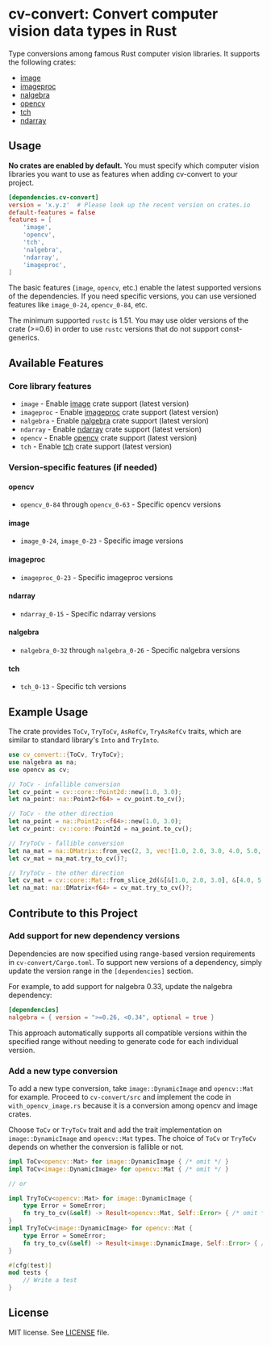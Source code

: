 # cv-convert: Convert computer vision data types in Rust

Type conversions among famous Rust computer vision libraries. It
supports the following crates:

- [image](https://crates.io/crates/image)
- [imageproc](https://crates.io/crates/imageproc)
- [nalgebra](https://crates.io/crates/nalgebra)
- [opencv](https://crates.io/crates/opencv)
- [tch](https://crates.io/crates/tch)
- [ndarray](https://crates.io/crates/ndarray)

## Usage

**No crates are enabled by default.** You must specify which computer vision
libraries you want to use as features when adding cv-convert to your project.

```toml
[dependencies.cv-convert]
version = 'x.y.z'  # Please look up the recent version on crates.io
default-features = false
features = [
    'image',
    'opencv',
    'tch',
    'nalgebra',
    'ndarray',
    'imageproc',
]
```

The basic features (`image`, `opencv`, etc.) enable the latest supported versions
of the dependencies. If you need specific versions, you can use versioned features
like `image_0-24`, `opencv_0-84`, etc.

The minimum supported `rustc` is 1.51. You may use older versions of
the crate (>=0.6) in order to use `rustc` versions that do not support
const-generics.

## Available Features

### Core library features

- `image` - Enable [image](https://crates.io/crates/image) crate support (latest version)
- `imageproc` - Enable [imageproc](https://crates.io/crates/imageproc) crate support (latest version)
- `nalgebra` - Enable [nalgebra](https://crates.io/crates/nalgebra) crate support (latest version)
- `ndarray` - Enable [ndarray](https://crates.io/crates/ndarray) crate support (latest version)
- `opencv` - Enable [opencv](https://crates.io/crates/opencv) crate support (latest version)
- `tch` - Enable [tch](https://crates.io/crates/tch) crate support (latest version)

### Version-specific features (if needed)

#### opencv
- `opencv_0-84` through `opencv_0-63` - Specific opencv versions

#### image
- `image_0-24`, `image_0-23` - Specific image versions

#### imageproc
- `imageproc_0-23` - Specific imageproc versions

#### ndarray
- `ndarray_0-15` - Specific ndarray versions

#### nalgebra
- `nalgebra_0-32` through `nalgebra_0-26` - Specific nalgebra versions

#### tch
- `tch_0-13` - Specific tch versions

## Example Usage

The crate provides `ToCv`, `TryToCv`, `AsRefCv`, `TryAsRefCv` traits, which are similar to standard library's `Into` and `TryInto`.

```rust
use cv_convert::{ToCv, TryToCv};
use nalgebra as na;
use opencv as cv;

// ToCv - infallible conversion
let cv_point = cv::core::Point2d::new(1.0, 3.0);
let na_point: na::Point2<f64> = cv_point.to_cv();

// ToCv - the other direction
let na_point = na::Point2::<f64>::new(1.0, 3.0);
let cv_point: cv::core::Point2d = na_point.to_cv();

// TryToCv - fallible conversion
let na_mat = na::DMatrix::from_vec(2, 3, vec![1.0, 2.0, 3.0, 4.0, 5.0, 6.0]);
let cv_mat = na_mat.try_to_cv()?;

// TryToCv - the other direction
let cv_mat = cv::core::Mat::from_slice_2d(&[&[1.0, 2.0, 3.0], &[4.0, 5.0, 6.0]])?;
let na_mat: na::DMatrix<f64> = cv_mat.try_to_cv()?;
```

## Contribute to this Project

### Add support for new dependency versions

Dependencies are now specified using range-based version requirements in `cv-convert/Cargo.toml`.
To support new versions of a dependency, simply update the version range in the `[dependencies]` section.

For example, to add support for nalgebra 0.33, update the nalgebra dependency:

```toml
[dependencies]
nalgebra = { version = ">=0.26, <0.34", optional = true }
```

This approach automatically supports all compatible versions within the specified range without
needing to generate code for each individual version.


### Add a new type conversion

To add a new type conversion, take `image::DynamicImage` and
`opencv::Mat` for example. Proceed to `cv-convert/src` and implement
the code in `with_opencv_image.rs` because it is a conversion among
opencv and image crates.


Choose `ToCv` or `TryToCv` trait and add the trait implementation
on `image::DynamicImage` and `opencv::Mat` types. The choice of
`ToCv` or `TryToCv` depends on whether the conversion is fallible
or not.

```rust
impl ToCv<opencv::Mat> for image::DynamicImage { /* omit */ }
impl ToCv<image::DynamicImage> for opencv::Mat { /* omit */ }

// or

impl TryToCv<opencv::Mat> for image::DynamicImage {
    type Error = SomeError;
    fn try_to_cv(&self) -> Result<opencv::Mat, Self::Error> { /* omit */ }
}
impl TryToCv<image::DynamicImage> for opencv::Mat {
    type Error = SomeError;
    fn try_to_cv(&self) -> Result<image::DynamicImage, Self::Error> { /* omit */ }
}

#[cfg(test)]
mod tests {
    // Write a test
}
```

## License

MIT license. See [LICENSE](LICENSE.txt) file.
